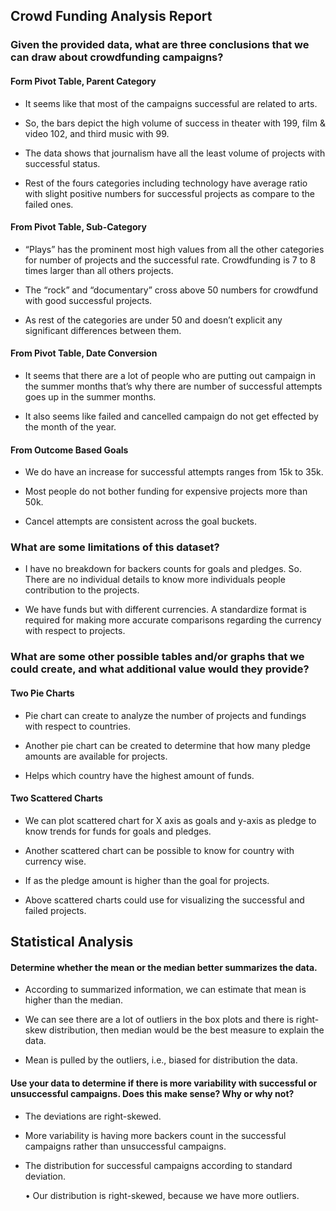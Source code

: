 ## Crowd Funding Analysis Report

### Given the provided data, what are three conclusions that we can draw about crowdfunding campaigns?

#### Form Pivot Table, Parent Category

- It seems like that most of the campaigns successful are related to arts.

- So, the bars depict the high volume of success in theater with 199, film & video 102, and third music with 99.

- The data shows that journalism have all the least volume of projects with successful status.

- Rest of the fours categories including technology have average ratio with slight positive numbers for successful projects as compare to the failed ones.

#### From Pivot Table, Sub-Category

- “Plays” has the prominent most high values from all the other categories for number of projects and the successful rate. Crowdfunding is 7 to 8 times larger than all others projects.

- The “rock” and “documentary” cross above 50 numbers for crowdfund with good successful projects.

- As rest of the categories are under 50 and doesn’t explicit any significant differences between them.

#### From Pivot Table, Date Conversion

- It seems that there are a lot of people who are putting out campaign in the summer months that’s why there are number of successful attempts goes up in the summer months.

- It also seems like failed and cancelled campaign do not get effected by the month of the year.

#### From Outcome Based Goals

- We do have an increase for successful attempts ranges from 15k to 35k. 

- Most people do not bother funding for expensive projects more than 50k.

- Cancel attempts are consistent across the goal buckets.




### What are some limitations of this dataset?

- I have no breakdown for backers counts for goals and pledges. So. There are no individual details to know more individuals people contribution to the projects.

-  We have funds but with different currencies. A standardize format is required for making more accurate comparisons regarding the currency with respect to projects.


### What are some other possible tables and/or graphs that we could create, and what additional value would they provide?

#### Two Pie Charts

- Pie chart can create to analyze the number of projects and fundings with respect to countries.

- Another pie chart can be created to determine that how many pledge amounts are available for projects.

- Helps which country have the highest amount of funds.

#### Two Scattered Charts

- We can plot scattered chart for X axis as goals and   y-axis as pledge to know trends for funds for goals and pledges.

- Another scattered chart can be possible to know for country with currency wise.

- If as the pledge amount is higher than the goal for projects.

- Above scattered charts could use for visualizing the successful and failed projects.








## Statistical Analysis

#### Determine whether the mean or the median better summarizes the data.

- According to summarized information, we can estimate that mean is higher than the median.

- We can see there are a lot of outliers in the box plots and there is right-skew distribution, then median would be the best measure to explain the data.

- Mean is pulled by the outliers, i.e., biased for distribution the data.

#### Use your data to determine if there is more variability with successful or unsuccessful campaigns. Does this make sense? Why or why not?

- The deviations are right-skewed.
- More variability is having more backers count in the successful campaigns rather than unsuccessful campaigns.
- The distribution for successful campaigns according to standard deviation.













    • Our distribution is right-skewed, because we have more outliers.
